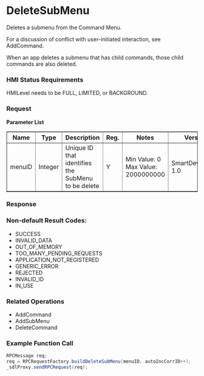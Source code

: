 # DeleteSubMenu #

Deletes a submenu from the Command Menu.

For a discussion of conflict with user-initiated interaction, see AddCommand.

When an app deletes a submenu that has child commands, those child commands are also deleted.
### HMI Status Requirements ###

HMILevel needs to be FULL, LIMITED, or BACKGROUND.

### Request ###
<b>Parameter List</b>
<table border="1" rules="all">
   <tr>
     <th>Name</th>
     <th>Type</th>
     <th>Description</th>
               <th>Reg.</th>
           <th>Notes</th>
     <th>Version</th>
   </tr>
   <tr>
     <td>menuID</td>
     <td>Integer</td>
     <td>Unique ID that identifies the SubMenu to be delete</td>
               <td>Y</td>
               <td>Min Value: 0<br>Max Value: 2000000000</td>
   <td>SmartDeviceLink 1.0</td>
   </tr>
</table>

### Response ###

### Non-default Result Codes: ###

* SUCCESS
* INVALID_DATA
* OUT_OF_MEMORY
* TOO_MANY_PENDING_REQUESTS
* APPLICATION_NOT_REGISTERED
* GENERIC_ERROR
* REJECTED
* INVALID_ID
* IN_USE

### Related Operations ###

* AddCommand
* AddSubMenu
* DeleteCommand

### Example Function Call ###

```java
RPCMessage req;
req = RPCRequestFactory.buildDeleteSubMenu(menuID, autoIncCorrID++);
_sdlProxy.sendRPCRequest(req);
```